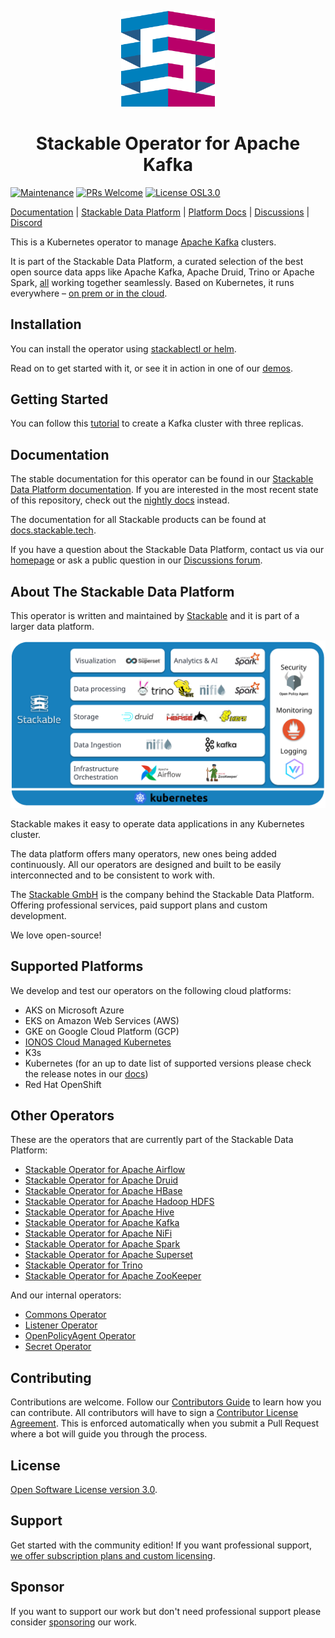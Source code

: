<!-- markdownlint-disable MD041 -->
<p align="center">
  <img width="150" src="./.readme/static/borrowed/Icon_Stackable.svg" alt="Stackable Logo"/>
</p>

<h1 align="center">Stackable Operator for Apache Kafka</h1>

<!-- markdownlint-disable MD041 -->
[![Maintenance](https://img.shields.io/badge/Maintained%3F-yes-green.svg)](https://GitHub.com/stackabletech/kafka-operator/graphs/commit-activity)
[![PRs Welcome](https://img.shields.io/badge/PRs-welcome-green.svg)](https://docs.stackable.tech/home/stable/contributor/index.html)
[![License OSL3.0](https://img.shields.io/badge/license-OSL3.0-green)](./LICENSE)

[Documentation](https://docs.stackable.tech/home/stable/kafka) | [Stackable Data Platform](https://stackable.tech/) | [Platform Docs](https://docs.stackable.tech/) | [Discussions](https://github.com/orgs/stackabletech/discussions) | [Discord](https://discord.gg/7kZ3BNnCAF)

This is a Kubernetes operator to manage [Apache Kafka](https://kafka.apache.org/) clusters.

<!-- markdownlint-disable MD041 MD051 -->
It is part of the Stackable Data Platform, a curated selection of the best open source data apps like Apache Kafka, Apache Druid, Trino or Apache Spark, [all](#other-operators) working together seamlessly. Based on Kubernetes, it runs everywhere – [on prem or in the cloud](#supported-platforms).

## Installation

You can install the operator using [stackablectl or helm](https://docs.stackable.tech/home/stable/kafka/getting_started/installation).

Read on to get started with it, or see it in action in one of our [demos](https://stackable.tech/en/demos/).

## Getting Started

You can follow this [tutorial](https://docs.stackable.tech/home/stable/kafka/getting_started/first_steps) to create a Kafka cluster with three replicas.

<!-- markdownlint-disable MD041 -->
## Documentation

The stable documentation for this operator can be found in our [Stackable Data Platform documentation](https://docs.stackable.tech/home/stable/kafka).
If you are interested in the most recent state of this repository, check out the [nightly docs](https://docs.stackable.tech/home/nightly/kafka) instead.

The documentation for all Stackable products can be found at [docs.stackable.tech](https://docs.stackable.tech).

If you have a question about the Stackable Data Platform, contact us via our [homepage](https://stackable.tech/) or ask a public question in our [Discussions forum](https://github.com/orgs/stackabletech/discussions).

<!-- markdownlint-disable MD041 -->
## About The Stackable Data Platform

This operator is written and maintained by [Stackable](https://stackable.tech) and it is part of a larger data platform.

![Stackable Data Platform Overview](./.readme/static/borrowed/stackable_overview.png)

Stackable makes it easy to operate data applications in any Kubernetes cluster.

The data platform offers many operators, new ones being added continuously. All our operators are designed and built to be easily interconnected and to be consistent to work with.

The [Stackable GmbH](https://stackable.tech/) is the company behind the Stackable Data Platform. Offering professional services, paid support plans and custom development.

We love open-source!

## Supported Platforms

We develop and test our operators on the following cloud platforms:

* AKS on Microsoft Azure
* EKS on Amazon Web Services (AWS)
* GKE on Google Cloud Platform (GCP)
* [IONOS Cloud Managed Kubernetes](https://cloud.ionos.com/managed/kubernetes)
* K3s
* Kubernetes (for an up to date list of supported versions please check the release notes in our [docs](https://docs.stackable.tech))
* Red Hat OpenShift

## Other Operators

These are the operators that are currently part of the Stackable Data Platform:

* [Stackable Operator for Apache Airflow](https://github.com/stackabletech/airflow-operator)
* [Stackable Operator for Apache Druid](https://github.com/stackabletech/druid-operator)
* [Stackable Operator for Apache HBase](https://github.com/stackabletech/hbase-operator)
* [Stackable Operator for Apache Hadoop HDFS](https://github.com/stackabletech/hdfs-operator)
* [Stackable Operator for Apache Hive](https://github.com/stackabletech/hive-operator)
* [Stackable Operator for Apache Kafka](https://github.com/stackabletech/kafka-operator)
* [Stackable Operator for Apache NiFi](https://github.com/stackabletech/nifi-operator)
* [Stackable Operator for Apache Spark](https://github.com/stackabletech/spark-k8s-operator)
* [Stackable Operator for Apache Superset](https://github.com/stackabletech/superset-operator)
* [Stackable Operator for Trino](https://github.com/stackabletech/trino-operator)
* [Stackable Operator for Apache ZooKeeper](https://github.com/stackabletech/zookeeper-operator)

And our internal operators:

* [Commons Operator](https://github.com/stackabletech/commons-operator)
* [Listener Operator](https://github.com/stackabletech/listener-operator)
* [OpenPolicyAgent Operator](https://github.com/stackabletech/opa-operator)
* [Secret Operator](https://github.com/stackabletech/secret-operator)

## Contributing

Contributions are welcome.
Follow our [Contributors Guide](https://docs.stackable.tech/home/stable/contributor/index.html) to learn how you can contribute.
All contributors will have to sign a [Contributor License Agreement](https://github.com/stackabletech/.github/blob/main/cla.md).
This is enforced automatically when you submit a Pull Request where a bot will guide you through the process.

## License

[Open Software License version 3.0](./LICENSE).

## Support

Get started with the community edition! If you want professional support, [we offer subscription plans and custom licensing](https://stackable.tech/en/plans/).

## Sponsor

If you want to support our work but don't need professional support please consider [sponsoring](https://github.com/sponsors/stackabletech) our work.

<!-- markdownlint-disable MD041 MD022 MD032 -->
